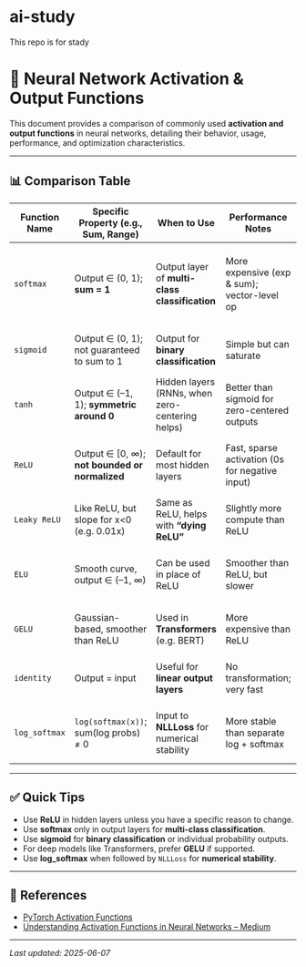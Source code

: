 # ai-study
This repo is for stady

# 🔢 Neural Network Activation & Output Functions

This document provides a comparison of commonly used **activation and output functions** in neural networks, detailing their behavior, usage, performance, and optimization characteristics.

---

## 📊 Comparison Table

| **Function Name** | **Specific Property** (e.g., Sum, Range)       | **When to Use**                                  | **Performance Notes**                          | **Optimization Behavior**                         |
|------------------|--------------------------------------------------|--------------------------------------------------|------------------------------------------------|----------------------------------------------------|
| `softmax`        | Output ∈ (0, 1); **sum = 1**                     | Output layer of **multi-class classification**   | More expensive (exp & sum); vector-level op     | Enables cross-entropy loss; gradients can vanish if values are too sharp |
| `sigmoid`        | Output ∈ (0, 1); not guaranteed to sum to 1     | Output for **binary classification**             | Simple but can saturate                         | Prone to **vanishing gradients** for large |x|     |
| `tanh`           | Output ∈ (–1, 1); **symmetric around 0**        | Hidden layers (RNNs, when zero-centering helps)  | Better than sigmoid for zero-centered outputs   | Also prone to **vanishing gradients**             |
| `ReLU`           | Output ∈ [0, ∞); **not bounded or normalized**  | Default for most hidden layers                   | Fast, sparse activation (0s for negative input) | Not differentiable at 0, but works well in practice |
| `Leaky ReLU`     | Like ReLU, but slope for x<0 (e.g. 0.01x)       | Same as ReLU, helps with **“dying ReLU”**        | Slightly more compute than ReLU                 | Prevents zero gradients for x<0                   |
| `ELU`            | Smooth curve, output ∈ (–1, ∞)                  | Can be used in place of ReLU                     | Smoother than ReLU, but slower                  | Better learning dynamics in some networks         |
| `GELU`           | Gaussian-based, smoother than ReLU              | Used in **Transformers** (e.g. BERT)             | More expensive than ReLU                        | Empirically performs well in large models         |
| `identity`       | Output = input                                  | Useful for **linear output layers**              | No transformation; very fast                    | Only useful when no non-linearity is needed       |
| `log_softmax`    | `log(softmax(x))`; sum(log probs) ≠ 0           | Input to **NLLLoss** for numerical stability     | More stable than separate log + softmax         | Same gradients as softmax with log; faster numerics |

---

## ✅ Quick Tips

- Use **ReLU** in hidden layers unless you have a specific reason to change.
- Use **softmax** only in output layers for **multi-class classification**.
- Use **sigmoid** for **binary classification** or individual probability outputs.
- For deep models like Transformers, prefer **GELU** if supported.
- Use **log_softmax** when followed by `NLLLoss` for **numerical stability**.

---

## 📘 References

- [PyTorch Activation Functions](https://pytorch.org/docs/stable/nn.functional.html)
- [Understanding Activation Functions in Neural Networks – Medium](https://medium.com/@aptrishu/activation-functions-neural-networks-1cbd9f8d91d6)

---

_Last updated: 2025-06-07_

